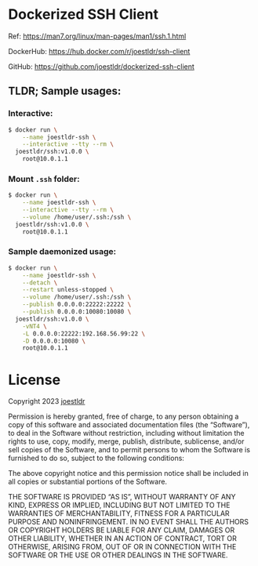 # Dockerized SSH Client

Ref: https://man7.org/linux/man-pages/man1/ssh.1.html

DockerHub: https://hub.docker.com/r/joestldr/ssh-client

GitHub: https://github.com/joestldr/dockerized-ssh-client

## TLDR; Sample usages:

### Interactive:

```bash
$ docker run \
    --name joestldr-ssh \
    --interactive --tty --rm \
  joestldr/ssh:v1.0.0 \
    root@10.0.1.1
```

### Mount `.ssh` folder:

```bash
$ docker run \
    --name joestldr-ssh \
    --interactive --tty --rm \
    --volume /home/user/.ssh:/ssh \
  joestldr/ssh:v1.0.0 \
    root@10.0.1.1
```

### Sample daemonized usage:

```bash
$ docker run \
    --name joestldr-ssh \
    --detach \
    --restart unless-stopped \
    --volume /home/user/.ssh:/ssh \
    --publish 0.0.0.0:22222:22222 \
    --publish 0.0.0.0:10080:10080 \
  joestldr/ssh:v1.0.0 \
    -vNT4 \
    -L 0.0.0.0:22222:192.168.56.99:22 \
    -D 0.0.0.0:10080 \
    root@10.0.1.1
```

# License

Copyright 2023 [joestldr](https://joestldr.com)

Permission is hereby granted, free of charge, to any person obtaining a copy of this software and associated documentation files (the “Software”), to deal in the Software without restriction, including without limitation the rights to use, copy, modify, merge, publish, distribute, sublicense, and/or sell copies of the Software, and to permit persons to whom the Software is furnished to do so, subject to the following conditions:

The above copyright notice and this permission notice shall be included in all copies or substantial portions of the Software.

THE SOFTWARE IS PROVIDED “AS IS”, WITHOUT WARRANTY OF ANY KIND, EXPRESS OR IMPLIED, INCLUDING BUT NOT LIMITED TO THE WARRANTIES OF MERCHANTABILITY, FITNESS FOR A PARTICULAR PURPOSE AND NONINFRINGEMENT. IN NO EVENT SHALL THE AUTHORS OR COPYRIGHT HOLDERS BE LIABLE FOR ANY CLAIM, DAMAGES OR OTHER LIABILITY, WHETHER IN AN ACTION OF CONTRACT, TORT OR OTHERWISE, ARISING FROM, OUT OF OR IN CONNECTION WITH THE SOFTWARE OR THE USE OR OTHER DEALINGS IN THE SOFTWARE.
